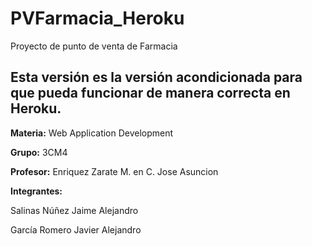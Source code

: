 # PVFarmacia_Heroku
Proyecto de punto de venta de Farmacia

## Esta versión es la versión acondicionada para que pueda funcionar de manera correcta en Heroku.

**Materia:** Web Application Development

**Grupo:** 3CM4

**Profesor:** Enriquez Zarate M. en C. Jose Asuncion

**Integrantes:**

Salinas Núñez Jaime Alejandro


García Romero Javier Alejandro 
